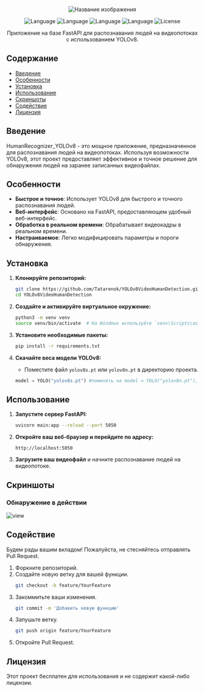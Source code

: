 
<p align="center">
  <img src="https://github.com/Tatarenok/HumanRecognizer_YOLOv8/assets/89196271/edbfa6ff-c73e-406a-94e6-297f6943ee11" alt="Название изображения">
</p>
<p align="center">
   <img src="https://img.shields.io/badge/Language-Python3.10-purple" alt="Language">
   <img src="https://img.shields.io/badge/Language-HTML-blue" alt="Language">
   <img src="https://img.shields.io/badge/Language-CSS-yellow" alt="Language">
   <img src="https://img.shields.io/badge/Language-JS-orange" alt="Language">
   <img src="https://img.shields.io/badge/License-NONE-Lime" alt="License">
</p>

<p align="center">Приложение на базе FastAPI для распознавания людей на видеопотоках с использованием YOLOv8.</p>

## Содержание

- [Введение](#введение)
- [Особенности](#особенности)
- [Установка](#установка)
- [Использование](#использование)
- [Скриншоты](#скриншоты)
- [Содействие](#содействие)
- [Лицензия](#лицензия)

## Введение

HumanRecognizer_YOLOv8 - это мощное приложение, предназначенное для распознавания людей на видеопотоках. Используя возможности YOLOv8, этот проект предоставляет эффективное и точное решение для обнаружения людей на заранее записанных видеофайлах.

## Особенности

- **Быстрое и точное**: Использует YOLOv8 для быстрого и точного распознавания людей.
- **Веб-интерфейс**: Основано на FastAPI, предоставляющем удобный веб-интерфейс.
- **Обработка в реальном времени**: Обрабатывает видеокадры в реальном времени.
- **Настраиваемое**: Легко модифицировать параметры и пороги обнаружения.

## Установка

1. **Клонируйте репозиторий:**
    ```bash
    git clone https://github.com/Tatarenok/YOLOv8VideoHumanDetection.git
    cd YOLOv8VideoHumanDetection
    ```

2. **Создайте и активируйте виртуальное окружение:**
    ```bash
    python3 -m venv venv
    source venv/bin/activate  # На Windows используйте `venv\Scripts\activate`
    ```

3. **Установите необходимые пакеты:**
    ```bash
    pip install -r requirements.txt
    ```

4. **Скачайте веса модели YOLOv8:**
    - Поместите файл `yolov8s.pt` или `yolov8n.pt` в директорию проекта.
   ```python
   model = YOLO("yolov8s.pt") #поменять на model = YOLO("yolov8n.pt"), если нужна yolov8n.pt
   ```

## Использование

1. **Запустите сервер FastAPI:**
    ```bash
    uvicorn main:app --reload --port 5050
    ```

2. **Откройте ваш веб-браузер и перейдите по адресу:**
    ```
    http://localhost:5050
    ```

3. **Загрузите ваш видеофайл** и начните распознавание людей на видеопотоке.

## Скриншоты

### Обнаружение в действии
![view](https://github.com/Tatarenok/HumanRecognizer_YOLOv8/assets/89196271/8737310e-dd27-4bbc-a8b7-ef229f6c65ca)

## Содействие

Будем рады вашим вкладом! Пожалуйста, не стесняйтесь отправлять Pull Request.

1. Форкните репозиторий.
2. Создайте новую ветку для вашей функции.
    ```bash
    git checkout -b feature/YourFeature
    ```
3. Закоммитьте ваши изменения.
    ```bash
    git commit -m 'Добавить новую функцию'
    ```
4. Запушьте ветку.
    ```bash
    git push origin feature/YourFeature
    ```
5. Откройте Pull Request.

## Лицензия

Этот проект бесплатен для использования и не содержит какой-либо лицензии.
